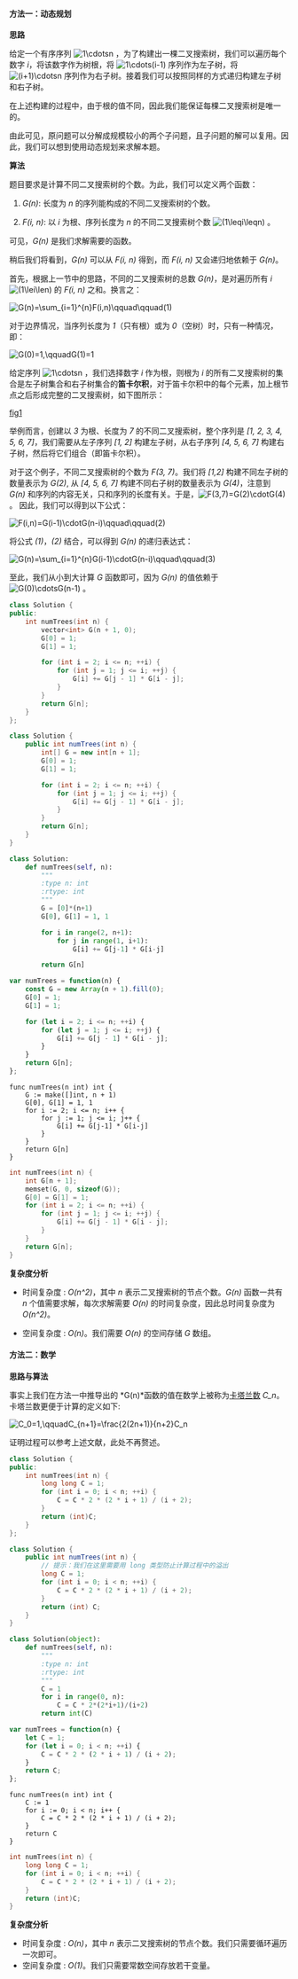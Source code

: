 #### 方法一：动态规划

**思路**

给定一个有序序列 ![1\cdotsn ](./p__1_cdots_n_.png) ，为了构建出一棵二叉搜索树，我们可以遍历每个数字 *i*，将该数字作为树根，将 ![1\cdots(i-1) ](./p__1_cdots__i-1__.png)  序列作为左子树，将 ![(i+1)\cdotsn ](./p___i+1__cdots_n_.png)  序列作为右子树。接着我们可以按照同样的方式递归构建左子树和右子树。

在上述构建的过程中，由于根的值不同，因此我们能保证每棵二叉搜索树是唯一的。

由此可见，原问题可以分解成规模较小的两个子问题，且子问题的解可以复用。因此，我们可以想到使用动态规划来求解本题。

**算法**

题目要求是计算不同二叉搜索树的个数。为此，我们可以定义两个函数：

1. *G(n)*: 长度为 *n* 的序列能构成的不同二叉搜索树的个数。

2. *F(i, n)*: 以 *i* 为根、序列长度为 *n* 的不同二叉搜索树个数 ![(1\leqi\leqn) ](./p___1_leq_i_leq_n__.png) 。

可见，*G(n)* 是我们求解需要的函数。


稍后我们将看到，*G(n)* 可以从 *F(i, n)* 得到，而 *F(i, n)* 又会递归地依赖于 *G(n)*。

首先，根据上一节中的思路，不同的二叉搜索树的总数 *G(n)*，是对遍历所有 *i* ![(1\lei\len) ](./p___1_le_i_le_n__.png)  的 *F(i, n)* 之和。换言之：

![G(n)=\sum_{i=1}^{n}F(i,n)\qquad\qquad(1) ](./p___G_n__=_sum_{i=1}^{n}_F_i,_n_qquad_qquad__1___.png) 

对于边界情况，当序列长度为 *1*（只有根）或为 *0*（空树）时，只有一种情况，即：

![G(0)=1,\qquadG(1)=1 ](./p___G_0__=_1,_qquad_G_1__=_1__.png) 

给定序列 ![1\cdotsn ](./p__1_cdots_n_.png) ，我们选择数字 *i* 作为根，则根为 *i* 的所有二叉搜索树的集合是左子树集合和右子树集合的**笛卡尔积**，对于笛卡尔积中的每个元素，加上根节点之后形成完整的二叉搜索树，如下图所示：

 [fig1](https://assets.leetcode-cn.com/solution-static/96/96_fig1.png)

举例而言，创建以 *3* 为根、长度为 *7* 的不同二叉搜索树，整个序列是 *[1, 2, 3, 4, 5, 6, 7]*，我们需要从左子序列 *[1, 2]* 构建左子树，从右子序列 *[4, 5, 6, 7]* 构建右子树，然后将它们组合（即笛卡尔积）。

对于这个例子，不同二叉搜索树的个数为 *F(3, 7)*。我们将 *[1,2]* 构建不同左子树的数量表示为 *G(2)*, 从 *[4, 5, 6, 7]* 构建不同右子树的数量表示为 *G(4)*，注意到 *G(n)* 和序列的内容无关，只和序列的长度有关。于是，![F(3,7)=G(2)\cdotG(4) ](./p__F_3,7__=_G_2__cdot_G_4__.png) 。 因此，我们可以得到以下公式：

![F(i,n)=G(i-1)\cdotG(n-i)\qquad\qquad(2) ](./p___F_i,_n__=_G_i-1__cdot_G_n-i__qquad__qquad__2___.png) 

将公式 *(1)*，*(2)* 结合，可以得到 *G(n)* 的递归表达式：

![G(n)=\sum_{i=1}^{n}G(i-1)\cdotG(n-i)\qquad\qquad(3) ](./p___G_n__=_sum_{i=1}^{n}G_i-1__cdot_G_n-i__qquad__qquad__3___.png) 

至此，我们从小到大计算 *G* 函数即可，因为 *G(n)* 的值依赖于 ![G(0)\cdotsG(n-1) ](./p__G_0__cdots_G_n-1__.png) 。

```C++ [sol1-C++]
class Solution {
public:
    int numTrees(int n) {
        vector<int> G(n + 1, 0);
        G[0] = 1;
        G[1] = 1;

        for (int i = 2; i <= n; ++i) {
            for (int j = 1; j <= i; ++j) {
                G[i] += G[j - 1] * G[i - j];
            }
        }
        return G[n];
    }
};
```
```Java [sol1-Java]
class Solution {
    public int numTrees(int n) {
        int[] G = new int[n + 1];
        G[0] = 1;
        G[1] = 1;

        for (int i = 2; i <= n; ++i) {
            for (int j = 1; j <= i; ++j) {
                G[i] += G[j - 1] * G[i - j];
            }
        }
        return G[n];
    }
}
```
```Python [sol1-Python]
class Solution:
    def numTrees(self, n):
        """
        :type n: int
        :rtype: int
        """
        G = [0]*(n+1)
        G[0], G[1] = 1, 1

        for i in range(2, n+1):
            for j in range(1, i+1):
                G[i] += G[j-1] * G[i-j]

        return G[n]
```
```JavaScript [sol1-JavaScript]
var numTrees = function(n) {
    const G = new Array(n + 1).fill(0);
    G[0] = 1;
    G[1] = 1;

    for (let i = 2; i <= n; ++i) {
        for (let j = 1; j <= i; ++j) {
            G[i] += G[j - 1] * G[i - j];
        }
    }
    return G[n];
};
```

```golang [sol1-Golang]
func numTrees(n int) int {
    G := make([]int, n + 1)
    G[0], G[1] = 1, 1
    for i := 2; i <= n; i++ {
        for j := 1; j <= i; j++ {
            G[i] += G[j-1] * G[i-j]
        }
    }
    return G[n]
}
```

```C [sol1-C]
int numTrees(int n) {
    int G[n + 1];
    memset(G, 0, sizeof(G));
    G[0] = G[1] = 1;
    for (int i = 2; i <= n; ++i) {
        for (int j = 1; j <= i; ++j) {
            G[i] += G[j - 1] * G[i - j];
        }
    }
    return G[n];
}
```

**复杂度分析**

* 时间复杂度 : *O(n^2)*，其中 *n* 表示二叉搜索树的节点个数。*G(n)* 函数一共有 *n* 个值需要求解，每次求解需要 *O(n)* 的时间复杂度，因此总时间复杂度为 *O(n^2)*。

* 空间复杂度 : *O(n)*。我们需要 *O(n)* 的空间存储 *G* 数组。

#### 方法二：数学

**思路与算法**

事实上我们在方法一中推导出的 *G(n)*函数的值在数学上被称为[卡塔兰数](https://baike.baidu.com/item/catalan/7605685?fr=aladdin) *C_n*。卡塔兰数更便于计算的定义如下:

![C_0=1,\qquadC_{n+1}=\frac{2(2n+1)}{n+2}C_n ](./p___C_0_=_1,_qquad_C_{n+1}_=_frac{2_2n+1_}{n+2}C_n__.png) 

证明过程可以参考上述文献，此处不再赘述。

```C++ [sol2-C++]
class Solution {
public:
    int numTrees(int n) {
        long long C = 1;
        for (int i = 0; i < n; ++i) {
            C = C * 2 * (2 * i + 1) / (i + 2);
        }
        return (int)C;
    }
};
```
```Java [sol2-Java]
class Solution {
    public int numTrees(int n) {
        // 提示：我们在这里需要用 long 类型防止计算过程中的溢出
        long C = 1;
        for (int i = 0; i < n; ++i) {
            C = C * 2 * (2 * i + 1) / (i + 2);
        }
        return (int) C;
    }
}
```
```Python [sol2-Python]
class Solution(object):
    def numTrees(self, n):
        """
        :type n: int
        :rtype: int
        """
        C = 1
        for i in range(0, n):
            C = C * 2*(2*i+1)/(i+2)
        return int(C)
```
```JavaScript [sol2-JavaScript]
var numTrees = function(n) {
    let C = 1;
    for (let i = 0; i < n; ++i) {
        C = C * 2 * (2 * i + 1) / (i + 2);
    }
    return C;
};
```

```golang [sol2-Golang]
func numTrees(n int) int {
    C := 1
    for i := 0; i < n; i++ {
        C = C * 2 * (2 * i + 1) / (i + 2);
    }
    return C
}
```

```C [sol2-C]
int numTrees(int n) {
    long long C = 1;
    for (int i = 0; i < n; ++i) {
        C = C * 2 * (2 * i + 1) / (i + 2);
    }
    return (int)C;
}
```

**复杂度分析**

* 时间复杂度 : *O(n)*，其中 *n* 表示二叉搜索树的节点个数。我们只需要循环遍历一次即可。
* 空间复杂度 : *O(1)*。我们只需要常数空间存放若干变量。